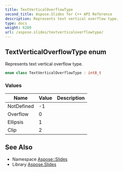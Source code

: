 ```yaml
---
title: TextVerticalOverflowType
second_title: Aspose.Slides for C++ API Reference
description: Represents text vertical overflow type.
type: docs
weight: 6280
url: /aspose.slides/textverticaloverflowtype/
---
```

## TextVerticalOverflowType enum


Represents text vertical overflow type.

```cpp
enum class TextVerticalOverflowType : int8_t
```

### Values

| Name | Value | Description |
| --- | --- | --- |
| NotDefined | -1 |  |
| Overflow | 0 |  |
| Ellipsis | 1 |  |
| Clip | 2 |  |

## See Also

* Namespace [Aspose::Slides](../)
* Library [Aspose.Slides](../../)